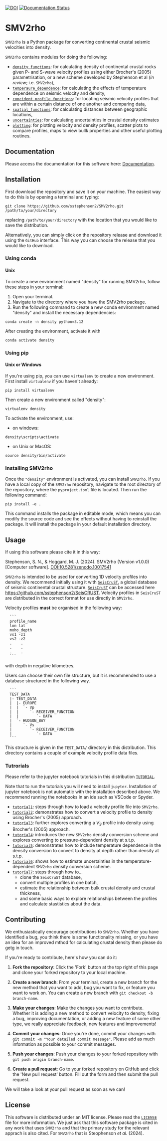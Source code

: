 [![DOI](https://zenodo.org/badge/DOI/10.5281/zenodo.10017540.svg)](https://doi.org/10.5281/zenodo.10017540)
[![Documentation Status](https://readthedocs.org/projects/smv2rho/badge/?version=latest)](https://smv2rho.readthedocs.io/en/latest/?badge=latest)


# SMV2rho

 `SMV2rho` is a Python package for converting continental crustal seismic velocities into density.

 `SMV2rho` contains modules for doing the following:

 * [`density_functions`](src/SMV2rho/density_functions.py): for calculating density of continental crustal rocks given P- and S-wave velocity profiles using either Brocher's (2005) parametrisation, or a new scheme developed by Stephenson et al (_in review_; i.e. `SMV2rho`),
 * [`temperaure_dependence`](src/SMV2rho/temperature_dependence.py): for calculating the effects of temperature dependence on seismic velocity and density,
 * [`concident_profile_functions`](src/SMV2rho/coincident_profile_functions.py): for locating seismic velocity profiles that are within a certain distance of one another and comparing data,
 * [`spatial_functions`](src/SMV2rho/spatial_functions.py): for calculating distances between geographic locations,
 * [`uncertainties`](src/SMV2rho/uncertainties.py): for calculating uncertainties in crustal density estimates
 * [`plotting`](src/SMV2rho/plotting.py): for plotting velocity and density profiles, scatter plots to compare profiles, maps to view bullk properties and other useful plotting routines.


## Documentation

 Please access the documentation for this software here: [Documentation](https://smv2rho.readthedocs.io/en/latest/).


## Installation

First download the repository and save it on your machine.  The easiest way to do this is by opening a terminal and typing:

```
git clone https://github.com/sstephenson2/SMV2rho.git /path/to/your/directory
```

replacing `/path/to/your/directory` with the location that you would like to save the distribution.

Alternatively, you can simply click on the repository release and download it using the `GitHub` interface.  This way you can choose the release that you would like to download.

### Using conda

#### Unix

To create a new environment named "density" for running SMV2rho, follow these steps in your terminal:

1. Open your terminal.
2. Navigate to the directory where you have the SMV2rho package.
3. Run the following command to create a new conda environment named "density" and install the necessary dependencies:

```
conda create -n density python=3.12
```

After creating the environment, activate it with

```
conda activate density
```

### Using pip

#### Unix or Windows

If you're using pip, you can use `virtualenv` to create a new environment.  First install `virtualenv` if you haven't already:

```
pip install virtualenv
```

Then create a new environment called "density":

```
virtualenv density
```

To activate the environment, use:

* on windows:

```
density\scripts\activate
```

* on Unix or MacOS:

```
source density/bin/activate
```

### Installing SMV2rho

Once the `"density"` environment is activated, you can install `SMV2rho`. If you have a local copy of the `SMV2rho` repository, navigate to the root directory of the repository, where the `pyproject.toml` file is located. Then run the following command:

```
pip install -e .
```

This command installs the package in editable mode, which means you can modify the source code and see the effects without having to reinstall the package.  It will install the package in your default installation directory.

## Usage

If using this software please cite it in this way:

Stephenson, S. N., & Hoggard, M. J. (2024). SMV2rho (Version v1.0.0) [Computer software]. [DOI:10.5281/zenodo.10017541](https://doi.org/10.5281/zenodo.10017541)

`SMV2rho` is intended to be used for converting 1D velocity profiles into density.  We recommend
initially using it with [`SeisCruST`](https://github.com/sstephenson2/SeisCRUST), a global database of seismic continental crustal structure.  [`SeisCruST`](https://github.com/sstephenson2/SeisCRUST) can be accessed here https://github.com/sstephenson2/SeisCRUST.  Velocity profiles in `SeisCruST` are distributed in the correct format for use directly in `SMV2rho`.

Velocity profiles **must** be organised in the following way:

      ```
      profile_name
      lon lat
      moho_depth
      vs1 -z1
      vs2 -z2
      .    .
      .    .
      .    .
      ```

with depth in negative kilometres.

Users can choose their own file structure, but it is recommended to use a database structured in the following way.

      ```
      TEST_DATA
      |- TEST_DATA
      |  |- EUROPE
      |  |  `- Vp
      |  |     `- RECEIVER_FUNCTION
      |  |        `- DATA
      |  `- HUDSON_BAY
      |     `- Vs
      |        `- RECEIVER_FUNCTION
      |           `- DATA
      ```

This structure is given in the `TEST_DATA/` directory in this distribution.  This directory contains a couple of example velocity profile data files.

### Tutrorials

Please refer to the jupyter notebook tutorials in this distribution [`TUTORIAL`](TUTORIALS/).

Note that to run the tutorials you will need to install `jupyter`.  Installation of jupyter notebook is not automatic with the installation described above.  We recommend running the notebooks in an ide such as VSCode or Spyder.

  - [`tutorial1`](TUTORIALS/tutorial_1.ipynb): steps through how to load a velocity profile file into `SMV2rho`.
  - [`tutorial2`](TUTORIALS/tutorial_2.ipynb): demonstrates how to convert a velocity profile
  to density using Brocher's (2005) approach.
  - [`tutorial3`](TUTORIALS/tutorial_3.ipynb): further explores converting a $V_S$ profile into density using Brocher's (2005) approach.
  - [`tutorial4`](TUTORIALS/tutorial_4.ipynb): introduces the new `SMV2rho` density conversion scheme and explores converting to pressure-dependent density at s.t.p.
  - [`tutorial5`](TUTORIALS/tutorial_5.ipynb): demonstrates how to include temperature dependence in the density conversion to convert to density at depth rather than density at s.t.p.
  - [`tutorial6`](TUTORIALS/tutorial_6.ipynb): shows how to estimate uncertainties in the temperature-dependent `SMV2rho` density conversion scheme.
  - [`tutorial7`](TUTORIALS/tutorial_7.ipynb):  steps through how to...
    - clone the `SeisCruST` database,
    - convert multiple profiles in one batch,
    - estimate the relationship between bulk crustal density and crustal thickness,
    - and some basic ways to explore relationships between the profiles and calculate stastistics about the data.

## Contributing

We enthusiastically encourage contributions to `SMV2rho`.  Whether you have identified a bug, you think there is some functionality missing, or you have an idea for an improved mthod for calculating crustal density then please do getg in touch.

If you're ready to contribute, here's how you can do it:

1. **Fork the repository**: Click the 'Fork' button at the top right of this page and clone your forked repository to your local machine.

2. **Create a new branch**: From your terminal, create a new branch for the new method that you want to add, bug you want to fix, or feature you want to work on. You can create a new branch with `git checkout -b branch-name`.

3. **Make your changes**: Make the changes you want to contribute. Whether it is adding a new method to convert velocity to density, fixing a bug, improving documentation, or adding a new feature of some other type, we really appreciate feedback, new features and improvements!

4. **Commit your changes**: Once you're done, commit your changes with `git commit -m "Your detailed commit message"`.  Please add as much information as possible to your commit messages.

5. **Push your changes**: Push your changes to your forked repository with `git push origin branch-name`.

6. **Create a pull request**: Go to your forked repository on GitHub and click the 'New pull request' button. Fill out the form and then submit the pull request.

We will take a look at your pull request as soon as we can!

## License

This software is distributed under an MIT license.  Please read the [`LICENSE`](LICENSE) file for more information.  We just ask that this software package is cited in any work that uses `SMV2rho` and that the primary study for the relevant apprach is also cited.  For `SMV2rho` that is Steophenson _et al._ (2024).